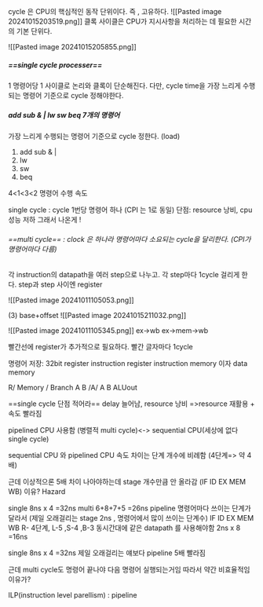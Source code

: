 cycle 은 CPU의 핵심적인 동작 단위이다. 즉 , 고유하다. 
![[Pasted image 20241015203519.png]]
클록 사이클은 CPU가 지시사항을 처리하는 데 필요한 시간의 기본 단위다.

![[Pasted image 20241015205855.png]]
##### ==single cycle processer==
1 명령어당 1 사이클로 논리와 클록이 단순해진다.
다만, cycle time을 가장 느리게 수행되는 명령어 기준으로 cycle 정해야한다.
#####  add sub & | lw sw beq 7개의 명령어
가장 느리게 수행되는 명령어 기준으로 cycle 정한다. (load)
1. add sub & |
2. lw 
3. sw
4. beq

4<1<3<2 명령어 수행 속도

single cycle : cycle 1번당 명령어 하나  (CPI 는 1로 동일) 
단점: resource 낭비, cpu 성능 저하 그래서 나온게 !

###### ==multi cycle== : clock 은 하나라 명령어마다 소요되는 cycle을 달리한다. (CPI가 명령어마다 다름)
각 instruction의 datapath을 여러 step으로 나누고. 각 step마다 1cycle 걸리게 한다.
step과 step 사이엔 register

![[Pasted image 20241011105053.png]]

(3) base+offset
![[Pasted image 20241015211032.png]]


![[Pasted image 20241011105345.png]]
ex->wb
ex->mem->wb

빨간선에 register가 추가적으로 필요하다. 빨간 글자마다 1cycle

명령어 저장: 32bit register  instruction register
instruction memory 이자 data memory 

R/ Memory / Branch
A B /A/ A B ALUout

==single cycle 단점 적어라== 
delay 늘어남, resource 낭비 
=>resource 재활용 + 속도 빨라짐

pipelined CPU 사용함 (병렬적 multi cycle)<-> sequential CPU(세상에 없다 single cycle)

sequential CPU 와 pipelined CPU 속도 차이는 단계 개수에 비례함 (4단계=> 약 4배)

근데 이상적으론 5배 차이 나아야하는데 stage 개수만큼 안 올라감 (IF ID EX MEM WB)
이유? Hazard 


single 8ns x 4 =32ns
multi 6+8+7+5 =26ns
pipeline 명령어마다 쓰이는 단계가 달라서 (제일 오래걸리는 stage 2ns , 명령어에서 많이 쓰이는 단계수)
	 IF ID EX MEM WB
	 R- 4단계, L-5 ,S-4 ,B-3
	 동시간대에 같은 datapath 를 사용해야함
	 2ns x 8 =16ns

single 8ns x 4 =32ns 제일 오래걸리는 얘보다 pipeline 5배 빨라짐

근데 multi cycle도 명령어 끝나야 다음 명령어 실행되는거임 
따라서 약간 비효율적임 
이유가?

ILP(instruction level parellism) : pipeline









